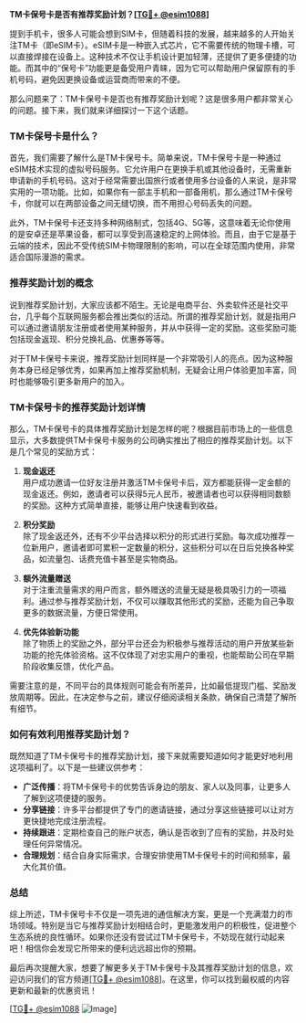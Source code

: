 **TM卡保号卡是否有推荐奖励计划？[[TG💪+ @esim1088](https://t.me/s/esim1088)]**

提到手机卡，很多人可能会想到SIM卡，但随着科技的发展，越来越多的人开始关注TM卡（即eSIM卡）。eSIM卡是一种嵌入式芯片，它不需要传统的物理卡槽，可以直接焊接在设备上。这种技术不仅让手机设计更加轻薄，还提供了更多便捷的功能。而其中的“保号卡”功能更是备受用户青睐，因为它可以帮助用户保留原有的手机号码，避免因更换设备或运营商而带来的不便。

那么问题来了：TM卡保号卡是否也有推荐奖励计划呢？这是很多用户都非常关心的问题。接下来，我们就来详细探讨一下这个话题。

### TM卡保号卡是什么？

首先，我们需要了解什么是TM卡保号卡。简单来说，TM卡保号卡是一种通过eSIM技术实现的虚拟号码服务。它允许用户在更换手机或其他设备时，无需重新申请新的手机号码。这对于经常需要出国旅行或者使用多台设备的人来说，是非常实用的一项功能。比如，如果你有一部主手机和一部备用机，那么通过TM卡保号卡，你就可以在两部设备之间无缝切换，而不用担心号码丢失的问题。

此外，TM卡保号卡还支持多种网络制式，包括4G、5G等，这意味着无论你使用的是安卓还是苹果设备，都可以享受到高速稳定的上网体验。而且，由于它是基于云端的技术，因此不受传统SIM卡物理限制的影响，可以在全球范围内使用，非常适合国际漫游的需求。

### 推荐奖励计划的概念

说到推荐奖励计划，大家应该都不陌生。无论是电商平台、外卖软件还是社交平台，几乎每个互联网服务都会推出类似的活动。所谓的推荐奖励计划，就是指用户可以通过邀请朋友注册或者使用某种服务，并从中获得一定的奖励。这些奖励可能包括现金返现、积分兑换礼品、优惠券等等。

对于TM卡保号卡来说，推荐奖励计划同样是一个非常吸引人的亮点。因为这种服务本身已经足够优秀，如果再加上推荐奖励机制，无疑会让用户体验更加丰富，同时也能够吸引更多新用户的加入。

### TM卡保号卡的推荐奖励计划详情

那么，TM卡保号卡的具体推荐奖励计划是怎样的呢？根据目前市场上的一些信息显示，大多数提供TM卡保号卡服务的公司确实推出了相应的推荐奖励计划。以下是几个常见的奖励方式：

1. **现金返还**  
   用户成功邀请一位好友注册并激活TM卡保号卡后，双方都能获得一定金额的现金返还。例如，邀请者可以获得5元人民币，被邀请者也可以获得相同数额的奖励。这种方式简单直接，能够让用户快速看到收益。

2. **积分奖励**  
   除了现金返还外，还有不少平台选择以积分的形式进行奖励。每次成功推荐一位新用户，邀请者即可累积一定数量的积分，这些积分可以在日后兑换各种奖品，如流量包、话费充值卡甚至是实物商品。

3. **额外流量赠送**  
   对于注重流量需求的用户而言，额外赠送的流量无疑是极具吸引力的一项福利。通过参与推荐奖励计划，不仅可以赚取其他形式的奖励，还能为自己争取更多的数据流量，方便日常使用。

4. **优先体验新功能**  
   除了物质上的奖励之外，部分平台还会为积极参与推荐活动的用户开放某些新功能的抢先体验资格。这不仅体现了对忠实用户的重视，也能帮助公司在早期阶段收集反馈，优化产品。

需要注意的是，不同平台的具体规则可能会有所差异，比如最低提现门槛、奖励发放周期等。因此，在决定参与之前，建议仔细阅读相关条款，确保自己清楚了解所有细节。

### 如何有效利用推荐奖励计划？

既然知道了TM卡保号卡的推荐奖励计划，接下来就需要知道如何才能更好地利用这项福利了。以下是一些建议供参考：

- **广泛传播**：将TM卡保号卡的优势告诉身边的朋友、家人以及同事，让更多人了解到这项便捷的服务。
- **分享链接**：许多平台都提供了专门的邀请链接，通过分享这些链接可以让对方更快捷地完成注册流程。
- **持续跟进**：定期检查自己的账户状态，确认是否收到了应有的奖励，并及时处理任何异常情况。
- **合理规划**：结合自身实际需求，合理安排使用TM卡保号卡的时间和频率，最大化其价值。

### 总结

综上所述，TM卡保号卡不仅是一项先进的通信解决方案，更是一个充满潜力的市场领域。特别是当它与推荐奖励计划相结合时，更能激发用户的积极性，促进整个生态系统的良性循环。如果你还没有尝试过TM卡保号卡，不妨现在就行动起来吧！相信你会发现它所带来的便利远远超出你的预期。

最后再次提醒大家，想要了解更多关于TM卡保号卡及其推荐奖励计划的信息，欢迎访问我们的官方频道[[TG💪+ @esim1088](https://t.me/s/esim1088)]。在这里，你可以找到最权威的内容更新和最新的优惠资讯！

[[TG💪+ @esim1088](https://t.me/s/esim1088) ![Image](https://i.postimg.cc/4NQfJmqS/Snipaste-2025-05-13-00-14-12.png)]